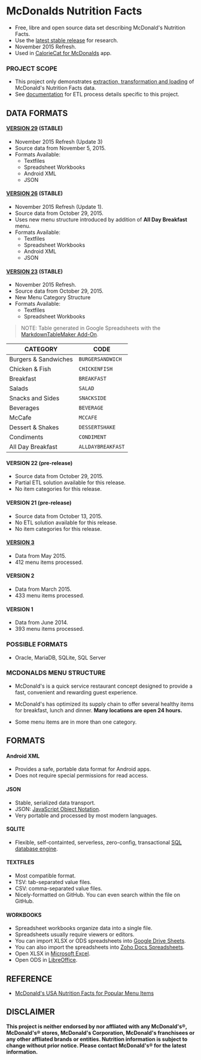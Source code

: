 # McDonalds Nutrition Facts

  + Free, libre and open source data set describing McDonald's Nutrition Facts.
  + Use the [latest stable release][gh_stable] for research.
  + November 2015 Refresh.
  + Used in [CalorieCat for McDonalds][potato_storepage] app.

### PROJECT SCOPE

+ This project only demonstrates [extraction, transformation and loading][wiki_etl] of McDonald's Nutrition Facts data.
+ See [documentation][gh_docs] for ETL process details specific to this project.

## DATA FORMATS
#### [VERSION 29][v29] (STABLE)

  + November 2015 Refresh (Update 3)
  + Source data from November 5, 2015.
  + Formats Available:
    + Textfiles
    + Spreadsheet Workbooks
    + Android XML
    + JSON


#### [VERSION 26][v26] (STABLE)

  + November 2015 Refresh (Update 1).
  + Source data from October 29, 2015.
  + Uses new menu structure introduced by addition of **All Day Breakfast** menu.
  + Formats Available:
    + Textfiles
    + Spreadsheet Workbooks
    + Android XML
    + JSON

#### [VERSION 23][v23] (STABLE)

  + November 2015 Refresh.
  + Source data from October 29, 2015.
  + New Menu Category Structure
  + Formats Available:
    + Textfiles
    + Spreadsheet Workbooks

> NOTE: Table generated in Google Spreadsheets with the [MarkdownTableMaker Add-On][markdownstore].

|  **CATEGORY** | **CODE** |
|  ------ | ------ |
|  Burgers & Sandwiches | `BURGERSANDWICH` |
|  Chicken & Fish | `CHICKENFISH` |
|  Breakfast | `BREAKFAST` |
|  Salads | `SALAD` |
|  Snacks and Sides | `SNACKSIDE` |
|  Beverages | `BEVERAGE` |
|  McCafe | `MCCAFE` |
|  Dessert & Shakes | `DESSERTSHAKE` |
|  Condiments | `CONDIMENT` |
|  All Day Breakfast | `ALLDAYBREAKFAST` |

#### VERSION 22 (pre-release)

  + Source data from October 29, 2015.
  + Partial ETL solution available for this release.
  + No item categories for this release.

#### VERSION 21 (pre-release)

  + Source data from October 13, 2015.
  + No ETL solution available for this release.
  + No item categories for this release.

#### [VERSION 3][v3]

+ Data from May 2015.
+ 412 menu items processed.

#### VERSION 2

+ Data from March 2015.
+ 433 menu items processed.

#### VERSION 1

+ Data from June 2014.
+ 393 menu items processed.


### POSSIBLE FORMATS

  + Oracle, MariaDB, SQLite, SQL Server

### MCDONALDS MENU STRUCTURE

  + McDonald's is a quick service restaurant concept designed to provide a fast,
  convenient and rewarding guest experience.

  + McDonald's has optimized its supply chain to offer several healthy
  items for breakfast, lunch and dinner. **Many locations are open 24 hours.**

  + Some menu items are in more than one category.

## FORMATS

#### Android XML
  + Provides a safe, portable data format for Android apps.
  + Does not require special permissions for read access.

#### JSON
  + Stable, serialized data transport.
  + JSON: [JavaScript Object Notation][web_json].
  + Very portable and processed by most modern languages.

#### SQLITE
  + Flexible, self-containted, serverless, zero-config, transactional [SQL database engine][web_sqlite].

#### TEXTFILES
  + Most compatible format.
  + TSV: tab-separated value files.
  + CSV: comma-separated value files.
  + Nicely-formatted on GitHub. You can even search within the file on GitHub.

#### WORKBOOKS
  + Spreadsheet workbooks organize data into a single file.
  + Spreadsheets usually require viewers or editors.
  + You can import XLSX or ODS spreadsheets into [Google Drive Sheets][g_sheets].
  + You can also import the spreadsheets into [Zoho Docs Spreadsheets][z_sheets].
  + Open XLSX in [Microsoft Excel][ms_excel].
  + Open ODS in [LibreOffice][web_libre].


## REFERENCE

+ [McDonald's USA Nutrition Facts for Popular Menu Items][web_mcdpdf]

## DISCLAIMER

**This project is neither endorsed by nor affliated with any McDonald's®,  McDonald's® stores, McDonald's Corporation, McDonald's franchisees or any other affliated brands or entities. Nutrition information is subject to change without prior notice. Please contact McDonald's® for the latest information.**

[potato_storepage]: https://github.com/pffy/android-app-mcdonalds-nutritionfacts/releases/latest

[v3]: https://github.com/pffy/data-mcdonalds-nutrition-facts/tree/v3
[v23]: https://github.com/pffy/data-mcdonalds-nutrition-facts/tree/v23
[v26]: https://github.com/pffy/data-mcdonalds-nutrition-facts/tree/v26
[v28]: https://github.com/pffy/data-mcdonalds-nutrition-facts/tree/v28
[v29]: https://github.com/pffy/data-mcdonalds-nutrition-facts/tree/v29
[gh_stable]: https://github.com/pffy/data-mcdonalds-nutrition-facts/releases/latest

[web_sqlite]: https://sqlite.org/
[g_sheets]: https://www.google.com/sheets/about/index.html
[gh_docs]: https://github.com/pffy/data-mcdonalds-nutrition-facts/tree/master/docs
[gh_json]: https://github.com/pffy/data-mcdonalds-nutrition-facts/tree/master/json
[gh_sql]: https://github.com/pffy/data-mcdonalds-nutrition-facts/tree/master/sql
[gh_textfiles]: https://github.com/pffy/data-mcdonalds-nutrition-facts/tree/master/textfiles
[gh_workbooks]: https://github.com/pffy/data-mcdonalds-nutrition-facts/tree/master/workbooks
[gh_xml]: https://github.com/pffy/data-mcdonalds-nutrition-facts/tree/master/xml
[markdownstore]: https://chrome.google.com/webstore/detail/markdowntablemaker/cofkbgfmijanlcdooemafafokhhaeold
[ms_excel]: https://products.office.com/en-us/excel
[web_json]: http://www.json.org/
[web_libre]: https://www.libreoffice.org/download/libreoffice-fresh/
[web_mcdpdf]: http://nutrition.mcdonalds.com/getnutrition/nutritionfacts.pdf
[wiki_etl]: https://en.wikipedia.org/wiki/Extract,_transform,_load
[z_sheets]: https://www.zoho.com/docs/sheet.html
